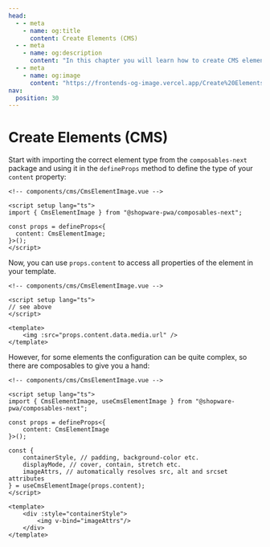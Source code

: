 ```yaml
---
head:
  - - meta
    - name: og:title
      content: Create Elements (CMS)
  - - meta
    - name: og:description
      content: "In this chapter you will learn how to create CMS elements."
  - - meta
    - name: og:image
      content: "https://frontends-og-image.vercel.app/Create%20Elements.png?fontSize=120px"
nav:
  position: 30
---
```


# Create Elements (CMS)

Start with importing the correct element type from the `composables-next` package and using it in the `defineProps` method to define the type of your `content` property:

```vue
<!-- components/cms/CmsElementImage.vue -->

<script setup lang="ts">
import { CmsElementImage } from "@shopware-pwa/composables-next";

const props = defineProps<{
  content: CmsElementImage;
}>();
</script>
```

Now, you can use `props.content` to access all properties of the element in your template.

```vue{8}
<!-- components/cms/CmsElementImage.vue -->

<script setup lang="ts">
// see above
</script>

<template>
    <img :src="props.content.data.media.url" />
</template>
```

However, for some elements the configuration can be quite complex, so there are composables to give you a hand:

```vue{10-14,18-20}
<!-- components/cms/CmsElementImage.vue -->

<script setup lang="ts">
import { CmsElementImage, useCmsElementImage } from "@shopware-pwa/composables-next";

const props = defineProps<{
    content: CmsElementImage
}>();

const {
    containerStyle, // padding, background-color etc.
    displayMode, // cover, contain, stretch etc.
    imageAttrs, // automatically resolves src, alt and srcset attributes
} = useCmsElementImage(props.content);
</script>

<template>
    <div :style="containerStyle">
        <img v-bind="imageAttrs"/>
    </div>
</template>
```
